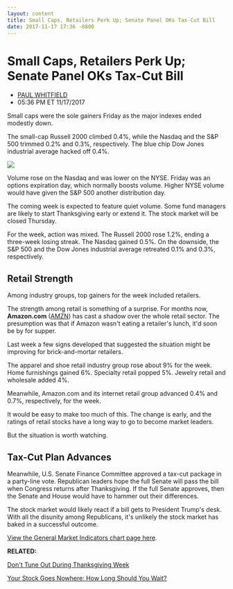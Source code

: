 ```yaml
---
layout: content
title: Small Caps, Retailers Perk Up; Senate Panel OKs Tax-Cut Bill
date: 2017-11-17 17:36 -0800
---
```



Small Caps, Retailers Perk Up; Senate Panel OKs Tax-Cut Bill
=============================================================




* [PAUL WHITFIELD](https://www.investors.com/author/whitfieldp/ "Posts by PAUL WHITFIELD")
* 05:36 PM ET 11/17/2017




Small caps were the sole gainers Friday as the major indexes ended modestly down.




The small-cap Russell 2000 climbed 0.4%, while the Nasdaq and the S&P 500 trimmed 0.2% and 0.3%, respectively. The blue chip Dow Jones industrial average hacked off 0.4%.


![](https://www.investors.com/wp-content/uploads/2017/11/MP111717-181x300.png)


Volume rose on the Nasdaq and was lower on the NYSE. Friday was an options expiration day, which normally boosts volume. Higher NYSE volume would have given the S&P 500 another distribution day.


The coming week is expected to feature quiet volume. Some fund managers are likely to start Thanksgiving early or extend it. The stock market will be closed Thursday.


For the week, action was mixed. The Russell 2000 rose 1.2%, ending a three-week losing streak. The Nasdaq gained 0.5%. On the downside, the S&P 500 and the Dow Jones industrial average retreated 0.1% and 0.3%, respectively.


Retail Strength
---------------


Among industry groups, top gainers for the week included retailers.


The strength among retail is something of a surprise. For months now, **Amazon.com** ([AMZN](https://research.investors.com/quote.aspx?symbol=AMZN)) has cast a shadow over the whole retail sector. The presumption was that if Amazon wasn't eating a retailer's lunch, it'd soon be by for supper.


Last week a few signs developed that suggested the situation might be improving for brick-and-mortar retailers.


The apparel and shoe retail industry group rose about 9% for the week. Home furnishings gained 6%. Specialty retail popped 5%. Jewelry retail and wholesale added 4%.


Meanwhile, Amazon.com and its internet retail group advanced 0.4% and 0.7%, respectively, for the week.


It would be easy to make too much of this. The change is early, and the ratings of retail stocks have a long way to go to become market leaders.


But the situation is worth watching.


Tax-Cut Plan Advances
---------------------


Meanwhile, U.S. Senate Finance Committee approved a tax-cut package in a party-line vote. Republican leaders hope the full Senate will pass the bill when Congress returns after Thanksgiving. If the full Senate approves, then the Senate and House would have to hammer out their differences.


The stock market would likely react if a bill gets to President Trump's desk. With all the disunity among Republicans, it's unlikely the stock market has baked in a successful outcome.


[View the General Market Indicators chart page here](https://www.investors.com/wp-content/uploads/2017/11/IBD_GMI112017.pdf).


**RELATED:**


[Don't Tune Out During Thanksgiving Week](https://www.investors.com/research/investing-action-plan/dont-tune-out-stocks-during-thanksgiving-week-investing-action-plan/)


[Your Stock Goes Nowhere: How Long Should You Wait?](https://www.investors.com/how-to-invest/investors-corner/your-stock-goes-nowhere-after-a-breakout-how-long-should-you-wait/)




